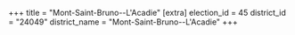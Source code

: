 +++
title = "Mont-Saint-Bruno--L'Acadie"
[extra]
election_id = 45
district_id = "24049"
district_name = "Mont-Saint-Bruno--L'Acadie"
+++
